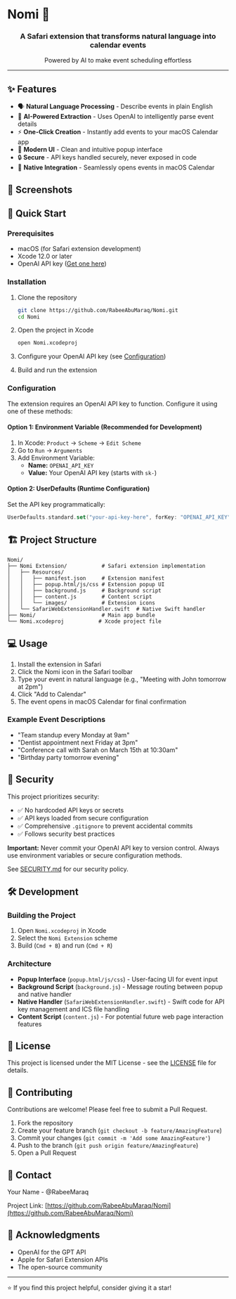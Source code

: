 # Nomi 📅

<div align="center">
  <h3>A Safari extension that transforms natural language into calendar events</h3>
  <p>Powered by AI to make event scheduling effortless</p>
</div>

---

## ✨ Features

- 🗣️ **Natural Language Processing** - Describe events in plain English
- 🤖 **AI-Powered Extraction** - Uses OpenAI to intelligently parse event details
- ⚡ **One-Click Creation** - Instantly add events to your macOS Calendar app
- 🎨 **Modern UI** - Clean and intuitive popup interface
- 🔒 **Secure** - API keys handled securely, never exposed in code
- 🚀 **Native Integration** - Seamlessly opens events in macOS Calendar

## 📸 Screenshots

## 🚀 Quick Start

### Prerequisites

- macOS (for Safari extension development)
- Xcode 12.0 or later
- OpenAI API key ([Get one here](https://platform.openai.com/api-keys))

### Installation

1. Clone the repository
   ```bash
   git clone https://github.com/RabeeAbuMaraq/Nomi.git
   cd Nomi
   ```

2. Open the project in Xcode
   ```bash
   open Nomi.xcodeproj
   ```

3. Configure your OpenAI API key (see [Configuration](#configuration))

4. Build and run the extension

### Configuration

The extension requires an OpenAI API key to function. Configure it using one of these methods:

#### Option 1: Environment Variable (Recommended for Development)

1. In Xcode: `Product` → `Scheme` → `Edit Scheme`
2. Go to `Run` → `Arguments`
3. Add Environment Variable:
   - **Name:** `OPENAI_API_KEY`
   - **Value:** Your OpenAI API key (starts with `sk-`)

#### Option 2: UserDefaults (Runtime Configuration)

Set the API key programmatically:

```swift
UserDefaults.standard.set("your-api-key-here", forKey: "OPENAI_API_KEY")
```

## 🏗️ Project Structure

```
Nomi/
├── Nomi Extension/           # Safari extension implementation
│   ├── Resources/
│   │   ├── manifest.json     # Extension manifest
│   │   ├── popup.html/js/css # Extension popup UI
│   │   ├── background.js     # Background script
│   │   ├── content.js        # Content script
│   │   └── images/           # Extension icons
│   └── SafariWebExtensionHandler.swift  # Native Swift handler
├── Nomi/                     # Main app bundle
└── Nomi.xcodeproj           # Xcode project file
```

## 💻 Usage

1. Install the extension in Safari
2. Click the Nomi icon in the Safari toolbar
3. Type your event in natural language (e.g., "Meeting with John tomorrow at 2pm")
4. Click "Add to Calendar"
5. The event opens in macOS Calendar for final confirmation

### Example Event Descriptions

- "Team standup every Monday at 9am"
- "Dentist appointment next Friday at 3pm"
- "Conference call with Sarah on March 15th at 10:30am"
- "Birthday party tomorrow evening"

## 🔐 Security

This project prioritizes security:

- ✅ No hardcoded API keys or secrets
- ✅ API keys loaded from secure configuration
- ✅ Comprehensive `.gitignore` to prevent accidental commits
- ✅ Follows security best practices

**Important:** Never commit your OpenAI API key to version control. Always use environment variables or secure configuration methods.

See [SECURITY.md](SECURITY.md) for our security policy.

## 🛠️ Development

### Building the Project

1. Open `Nomi.xcodeproj` in Xcode
2. Select the `Nomi Extension` scheme
3. Build (`Cmd + B`) and run (`Cmd + R`)

### Architecture

- **Popup Interface** (`popup.html/js/css`) - User-facing UI for event input
- **Background Script** (`background.js`) - Message routing between popup and native handler
- **Native Handler** (`SafariWebExtensionHandler.swift`) - Swift code for API key management and ICS file handling
- **Content Script** (`content.js`) - For potential future web page interaction features

## 📝 License

This project is licensed under the MIT License - see the [LICENSE](LICENSE) file for details.

## 🤝 Contributing

Contributions are welcome! Please feel free to submit a Pull Request.

1. Fork the repository
2. Create your feature branch (`git checkout -b feature/AmazingFeature`)
3. Commit your changes (`git commit -m 'Add some AmazingFeature'`)
4. Push to the branch (`git push origin feature/AmazingFeature`)
5. Open a Pull Request

## 📮 Contact

Your Name - @RabeeMaraq

Project Link: [https://github.com/RabeeAbuMaraq/Nomi](https://github.com/RabeeAbuMaraq/Nomi)

## 🙏 Acknowledgments

- OpenAI for the GPT API
- Apple for Safari Extension APIs
- The open-source community

---

⭐ If you find this project helpful, consider giving it a star!
